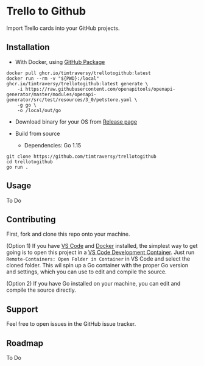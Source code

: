 # Trello to Github

Import Trello cards into your GitHub projects.

## Installation

* With Docker, using [GitHub Package](https://github.com/users/timtraversy/packages/container/package/trellotogithub)
```
docker pull ghcr.io/timtraversy/trellotogithub:latest
docker run --rm -v "${PWD}:/local" ghcr.io/timtraversy/trellotogithub:latest generate \
    -i https://raw.githubusercontent.com/openapitools/openapi-generator/master/modules/openapi-generator/src/test/resources/3_0/petstore.yaml \
    -g go \
    -o /local/out/go
```

* Download binary for your OS from [Release page](https://github.com/timtraversy/trellotogithub/releases)

* Build from source
    * Dependencies: Go 1.15
```
git clone https://github.com/timtraversy/trellotogithub
cd trellotogithub
go run . 
```

## Usage

To Do

## Contributing

First, fork and clone this repo onto your machine.
   
(Option 1) If you have [VS Code](https://code.visualstudio.com) and [Docker](https://www.docker.com) installed, the simplest way to get going is to open this project in a [VS Code Development Container](https://code.visualstudio.com/docs/remote/containers). Just run `Remote-Containers: Open Folder in Container` in VS Code and select the cloned folder. This wil spin up a Go container with the proper Go version and settings, which you can use to edit and compile the source.

(Option 2) If you have Go installed on your machine, you can edit and compile the source directly.

## Support

Feel free to open issues in the GitHub issue tracker.

## Roadmap

To Do
